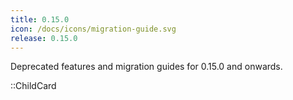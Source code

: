 ```yaml
---
title: 0.15.0
icon: /docs/icons/migration-guide.svg
release: 0.15.0
---
```


Deprecated features and migration guides for 0.15.0 and onwards.

::ChildCard